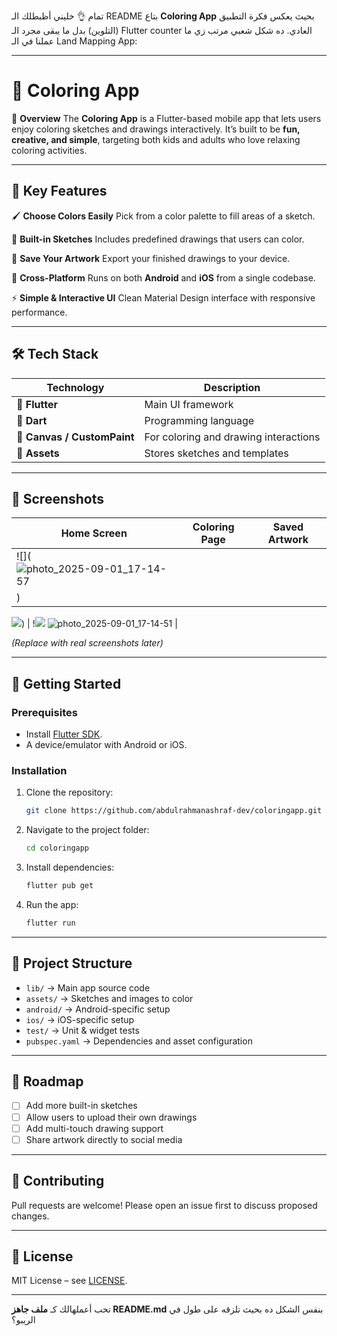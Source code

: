 تمام 👌 خليني أظبطلك الـ README بتاع **Coloring App** بحيث يعكس فكرة التطبيق (التلوين) بدل ما يبقى مجرد الـ Flutter counter العادي. ده شكل شعبي مرتب زي ما عملنا في الـ Land Mapping App:

---

# 🎨 Coloring App

📌 **Overview**
The **Coloring App** is a Flutter-based mobile app that lets users enjoy coloring sketches and drawings interactively.
It’s built to be **fun, creative, and simple**, targeting both kids and adults who love relaxing coloring activities.

---

## 🌟 Key Features

🖌️ **Choose Colors Easily**
Pick from a color palette to fill areas of a sketch.

📂 **Built-in Sketches**
Includes predefined drawings that users can color.

💾 **Save Your Artwork**
Export your finished drawings to your device.

📱 **Cross-Platform**
Runs on both **Android** and **iOS** from a single codebase.

⚡ **Simple & Interactive UI**
Clean Material Design interface with responsive performance.

---

## 🛠️ Tech Stack

| Technology                  | Description                           |
| --------------------------- | ------------------------------------- |
| 💙 **Flutter**              | Main UI framework                     |
| 🎯 **Dart**                 | Programming language                  |
| 🧩 **Canvas / CustomPaint** | For coloring and drawing interactions |
| 📂 **Assets**               | Stores sketches and templates         |

---

## 📸 Screenshots

| Home Screen               | Coloring Page                 | Saved Artwork              |
| ------------------------- | ----------------------------- | -------------------------- |
| ![](![photo_2025-09-01_17-14-57](https://github.com/user-attachments/assets/19093bcf-f09b-4070-b1bc-bf0176d45a7e)
) |

![](![photo_2025-09-01_17-14-55](https://github.com/user-attachments/assets/3415d7bc-1674-4d3e-b286-a3af20c1e478)
)) |
!![](![photo_2025-09-01_17-14-54](https://github.com/user-attachments/assets/30b200f8-e693-45f3-b925-6b9021169be6))
[](![photo_2025-09-01_17-14-52](https://github.com/user-attachments/assets/46239e4c-c43b-418b-9a1d-9d3a97b38b4b)
)![photo_2025-09-01_17-14-51](https://github.com/user-attachments/assets/6f9c5995-b555-4009-a5dc-fccf18fd6b2d)
 |

*(Replace with real screenshots later)*

---

## 🚀 Getting Started

### Prerequisites

* Install [Flutter SDK](https://docs.flutter.dev/get-started/install).
* A device/emulator with Android or iOS.

### Installation

1. Clone the repository:

   ```sh
   git clone https://github.com/abdulrahmanashraf-dev/coloringapp.git
   ```
2. Navigate to the project folder:

   ```sh
   cd coloringapp
   ```
3. Install dependencies:

   ```sh
   flutter pub get
   ```
4. Run the app:

   ```sh
   flutter run
   ```

---

## 📂 Project Structure

* `lib/` → Main app source code
* `assets/` → Sketches and images to color
* `android/` → Android-specific setup
* `ios/` → iOS-specific setup
* `test/` → Unit & widget tests
* `pubspec.yaml` → Dependencies and asset configuration

---

## 🔮 Roadmap

* [ ] Add more built-in sketches
* [ ] Allow users to upload their own drawings
* [ ] Add multi-touch drawing support
* [ ] Share artwork directly to social media

---

## 🤝 Contributing

Pull requests are welcome! Please open an issue first to discuss proposed changes.

---

## 📜 License

MIT License – see [LICENSE](LICENSE).

---

تحب أعملهالك كـ **ملف جاهز README.md** بنفس الشكل ده بحيث تلزقه على طول في الريبو؟
